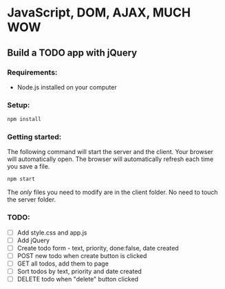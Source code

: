# JavaScript, DOM, AJAX, MUCH WOW

## Build a TODO app with jQuery

### Requirements:
* Node.js installed on your computer

### Setup:

```sh
npm install
```

### Getting started:

The following command will start the server and the client. Your browser will automatically open. The browser will automatically refresh each time you save a file.

```sh
npm start
```

The _only_ files you need to modify are in the client folder. No need to touch the server folder.

### TODO:

* [ ] Add style.css and app.js
* [ ] Add jQuery
* [ ] Create todo form - text, priority, done:false, date created
* [ ] POST new todo when create button is clicked
* [ ] GET all todos, add them to page
* [ ] Sort todos by text, priority and date created
* [ ] DELETE todo when "delete" button clicked
